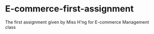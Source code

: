 # E-commerce-first-assignment
The first assignment given by Miss H'ng for E-commerce Management class
